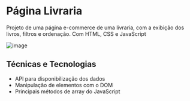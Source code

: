 # <h1>Página Livraria</h1>
<p>Projeto de uma página e-commerce de uma livraria, com a exibição dos livros, filtros e ordenação. Com HTML, CSS e JavaScript</p>

![image](https://user-images.githubusercontent.com/115930506/213916827-2b9eadcb-299b-41c6-88be-3077b0bfdf6c.png)

<h2>Técnicas e Tecnologias</h2>
<ul>
  <li>API para disponibilização dos dados</li>
  <li>Manipulação de elementos com o DOM</li>
  <li>Principais métodos de array do JavaScript</li>
</ul>
